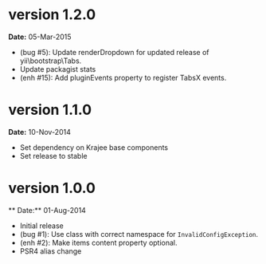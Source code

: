 version 1.2.0
=============
**Date:** 05-Mar-2015

- (bug #5): Update renderDropdown for updated release of yii\bootstrap\Tabs.
- Update packagist stats
- (enh #15): Add pluginEvents property to register TabsX events.

version 1.1.0
=============
**Date:** 10-Nov-2014

- Set dependency on Krajee base components
- Set release to stable

version 1.0.0
=============
** Date:** 01-Aug-2014

- Initial release
- (bug #1): Use class with correct namespace for `InvalidConfigException`.
- (enh #2): Make items content property optional.
- PSR4 alias change